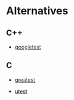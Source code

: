# Alternatives

## C++

* [googletest](https://github.com/google/googletest)

## C

* [greatest](https://github.com/silentbicycle/greatest)

* [utest](https://github.com/evolutional/utest)
